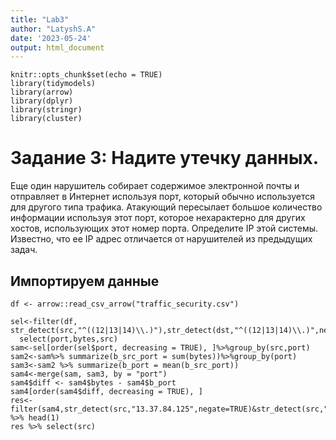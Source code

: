 ```yaml
---
title: "Lab3"
author: "LatyshS.A"
date: '2023-05-24'
output: html_document
---
```



```{r setup, include=FALSE}
knitr::opts_chunk$set(echo = TRUE)
library(tidymodels)
library(arrow)
library(dplyr)
library(stringr)
library(cluster)
```


# Задание 3: Надите утечку данных.
Еще один нарушитель собирает содержимое электронной почты и отправляет в Интернет используя
порт, который обычно используется для другого типа трафика. Атакующий пересылает большое количество информации используя этот порт, 
которое нехарактерно для других хостов, использующих этот номер порта.
Определите IP этой системы. Известно, что ее IP адрес отличается от нарушителей из предыдущих задач.


## Импортируем данные
```{r}
df <- arrow::read_csv_arrow("traffic_security.csv")
```


```{r}
sel<-filter(df, str_detect(src,"^((12|13|14)\\.)"),str_detect(dst,"^((12|13|14)\\.)",negate=TRUE))%>%
  select(port,bytes,src)
sam<-sel[order(sel$port, decreasing = TRUE), ]%>%group_by(src,port)
sam2<-sam%>% summarize(b_src_port = sum(bytes))%>%group_by(port)
sam3<-sam2 %>% summarize(b_port = mean(b_src_port))
sam4<-merge(sam, sam3, by = "port")
sam4$diff <- sam4$bytes - sam4$b_port
sam4[order(sam4$diff, decreasing = TRUE), ]
res<-filter(sam4,str_detect(src,"13.37.84.125",negate=TRUE)&str_detect(src,"13.48.72.30",negate=TRUE)) %>% head(1)
res %>% select(src)
```